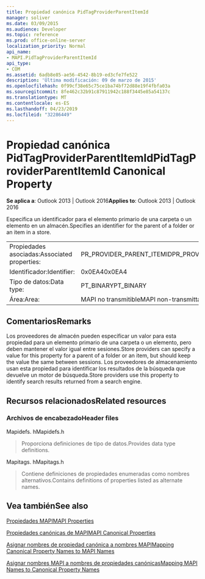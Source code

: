 ```yaml
---
title: Propiedad canónica PidTagProviderParentItemId
manager: soliver
ms.date: 03/09/2015
ms.audience: Developer
ms.topic: reference
ms.prod: office-online-server
localization_priority: Normal
api_name:
- MAPI.PidTagProviderParentItemId
api_type:
- COM
ms.assetid: 6adb8e85-ae56-4542-8b19-ed3cfe7fe522
description: 'Última modificación: 09 de marzo de 2015'
ms.openlocfilehash: 0f99cf38e65c75ce1ba74bf72d88e19f4fbfa03a
ms.sourcegitcommit: 8fe462c32b91c87911942c188f3445e85a54137c
ms.translationtype: MT
ms.contentlocale: es-ES
ms.lasthandoff: 04/23/2019
ms.locfileid: "32286449"
---
```

# <a name="pidtagproviderparentitemid-canonical-property"></a><span data-ttu-id="e59f8-103">Propiedad canónica PidTagProviderParentItemId</span><span class="sxs-lookup"><span data-stu-id="e59f8-103">PidTagProviderParentItemId Canonical Property</span></span>

  
  
<span data-ttu-id="e59f8-104">**Se aplica a**: Outlook 2013 | Outlook 2016</span><span class="sxs-lookup"><span data-stu-id="e59f8-104">**Applies to**: Outlook 2013 | Outlook 2016</span></span> 
  
<span data-ttu-id="e59f8-105">Especifica un identificador para el elemento primario de una carpeta o un elemento en un almacén.</span><span class="sxs-lookup"><span data-stu-id="e59f8-105">Specifies an identifier for the parent of a folder or an item in a store.</span></span>
  
|||
|:-----|:-----|
|<span data-ttu-id="e59f8-106">Propiedades asociadas:</span><span class="sxs-lookup"><span data-stu-id="e59f8-106">Associated properties:</span></span>  <br/> |<span data-ttu-id="e59f8-107">PR_PROVIDER_PARENT_ITEMID</span><span class="sxs-lookup"><span data-stu-id="e59f8-107">PR_PROVIDER_PARENT_ITEMID</span></span>  <br/> |
|<span data-ttu-id="e59f8-108">Identificador:</span><span class="sxs-lookup"><span data-stu-id="e59f8-108">Identifier:</span></span>  <br/> |<span data-ttu-id="e59f8-109">0x0EA4</span><span class="sxs-lookup"><span data-stu-id="e59f8-109">0x0EA4</span></span>  <br/> |
|<span data-ttu-id="e59f8-110">Tipo de datos:</span><span class="sxs-lookup"><span data-stu-id="e59f8-110">Data type:</span></span>  <br/> |<span data-ttu-id="e59f8-111">PT_BINARY</span><span class="sxs-lookup"><span data-stu-id="e59f8-111">PT_BINARY</span></span>  <br/> |
|<span data-ttu-id="e59f8-112">Área:</span><span class="sxs-lookup"><span data-stu-id="e59f8-112">Area:</span></span>  <br/> |<span data-ttu-id="e59f8-113">MAPI no transmitible</span><span class="sxs-lookup"><span data-stu-id="e59f8-113">MAPI non-transmittable</span></span>  <br/> |
   
## <a name="remarks"></a><span data-ttu-id="e59f8-114">Comentarios</span><span class="sxs-lookup"><span data-stu-id="e59f8-114">Remarks</span></span>

<span data-ttu-id="e59f8-115">Los proveedores de almacén pueden especificar un valor para esta propiedad para un elemento primario de una carpeta o un elemento, pero deben mantener el valor igual entre sesiones.</span><span class="sxs-lookup"><span data-stu-id="e59f8-115">Store providers can specify a value for this property for a parent of a folder or an item, but should keep the value the same between sessions.</span></span> <span data-ttu-id="e59f8-116">Los proveedores de almacenamiento usan esta propiedad para identificar los resultados de la búsqueda que devuelve un motor de búsqueda.</span><span class="sxs-lookup"><span data-stu-id="e59f8-116">Store providers use this property to identify search results returned from a search engine.</span></span>
  
## <a name="related-resources"></a><span data-ttu-id="e59f8-117">Recursos relacionados</span><span class="sxs-lookup"><span data-stu-id="e59f8-117">Related resources</span></span>

### <a name="header-files"></a><span data-ttu-id="e59f8-118">Archivos de encabezado</span><span class="sxs-lookup"><span data-stu-id="e59f8-118">Header files</span></span>

<span data-ttu-id="e59f8-119">Mapidefs. h</span><span class="sxs-lookup"><span data-stu-id="e59f8-119">Mapidefs.h</span></span>
  
> <span data-ttu-id="e59f8-120">Proporciona definiciones de tipo de datos.</span><span class="sxs-lookup"><span data-stu-id="e59f8-120">Provides data type definitions.</span></span>
    
<span data-ttu-id="e59f8-121">Mapitags. h</span><span class="sxs-lookup"><span data-stu-id="e59f8-121">Mapitags.h</span></span>
  
> <span data-ttu-id="e59f8-122">Contiene definiciones de propiedades enumeradas como nombres alternativos.</span><span class="sxs-lookup"><span data-stu-id="e59f8-122">Contains definitions of properties listed as alternate names.</span></span>
    
## <a name="see-also"></a><span data-ttu-id="e59f8-123">Vea también</span><span class="sxs-lookup"><span data-stu-id="e59f8-123">See also</span></span>



[<span data-ttu-id="e59f8-124">Propiedades MAPI</span><span class="sxs-lookup"><span data-stu-id="e59f8-124">MAPI Properties</span></span>](mapi-properties.md)
  
[<span data-ttu-id="e59f8-125">Propiedades canónicas de MAPI</span><span class="sxs-lookup"><span data-stu-id="e59f8-125">MAPI Canonical Properties</span></span>](mapi-canonical-properties.md)
  
[<span data-ttu-id="e59f8-126">Asignar nombres de propiedad canónica a nombres MAPI</span><span class="sxs-lookup"><span data-stu-id="e59f8-126">Mapping Canonical Property Names to MAPI Names</span></span>](mapping-canonical-property-names-to-mapi-names.md)
  
[<span data-ttu-id="e59f8-127">Asignar nombres MAPI a nombres de propiedades canónicas</span><span class="sxs-lookup"><span data-stu-id="e59f8-127">Mapping MAPI Names to Canonical Property Names</span></span>](mapping-mapi-names-to-canonical-property-names.md)

